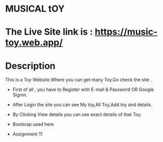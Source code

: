 # MUSICAL tOY
# The  Live Site link is : https://music-toy.web.app/
# Description
This is a Toy Website.Where you can get many Toy.Go check the site .

* First of all , you have to Register with E-mail & Password OR Google Signin.
* After Login the site you can see My toy,All Toy,Add toy and details.
* By Clicking View details you can see exact details of that Toy.


* Bootsrap used here
* Assignment 11


